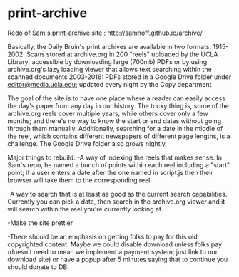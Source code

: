 # print-archive
Redo of Sam's print-archive site : http://samhoff.github.io/archive/

Basically, the Daily Bruin's print archives are available in two formats:
1915-2002: Scans stored at archive.org in 200 "reels" uploaded by the UCLA Library; accessible by downloading large (700mb) PDFs or by using archive.org's lazy loading viewer that allows text searching within the scanned documents
2003-2016: PDFs stored in a Google Drive folder under editor@media.ucla.edu; updated every night by the Copy department


The goal of the site is to have one place where a reader can easily access the day's paper from any day in our history. The tricky thing is, some of the archive.org reels cover multiple years, while others cover only a few months; and there's no way to know the start or end dates without going through them manually. Additionally, searching for a date in the middle of the reel, which contains different newspapers of different page lengths, is a challenge. The Google Drive folder also grows nightly.


Major things to rebuild:
-A way of indexing the reels that makes sense. In Sam's repo, he named a bunch of points within each reel including a "start" point; if a user enters a date after the one named in script.js then their browser will take them to the corresponding reel. 

-A way to search that is at least as good as the current search capabilities. Currently you can pick a date, then search in the archive.org viewer and it will search within the reel you're currently looking at. 

-Make the site prettier

-There should be an emphasis on getting folks to pay for this old copyrighted content. Maybe we could disable download unless folks pay (doesn't need to mean we implement a payment system; just link to our download site) or have a popup after 5 minutes saying that to continue you should donate to DB. 
